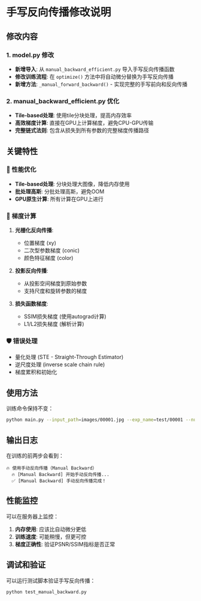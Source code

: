 # 手写反向传播修改说明

## 修改内容

### 1. model.py 修改
- **新增导入**: 从 `manual_backward_efficient.py` 导入手写反向传播函数
- **修改训练流程**: 在 `optimize()` 方法中将自动微分替换为手写反向传播
- **新增方法**: `_manual_forward_backward()` - 实现完整的手写前向和反向传播

### 2. manual_backward_efficient.py 优化
- **Tile-based处理**: 使用tile分块处理，提高内存效率
- **高效梯度计算**: 直接在GPU上计算梯度，避免CPU-GPU传输
- **完整链式法则**: 包含从损失到所有参数的完整梯度传播路径

## 关键特性

### 🚀 性能优化
- **Tile-based处理**: 分块处理大图像，降低内存使用
- **批处理高斯**: 分批处理高斯，避免OOM
- **GPU原生计算**: 所有计算在GPU上进行

### 🔧 梯度计算
1. **光栅化反向传播**: 
   - 位置梯度 (xy)
   - 二次型参数梯度 (conic)
   - 颜色特征梯度 (color)

2. **投影反向传播**:
   - 从投影空间梯度到原始参数
   - 支持尺度和旋转参数的梯度

3. **损失函数梯度**:
   - SSIM损失梯度 (使用autograd计算)
   - L1/L2损失梯度 (解析计算)

### 🛡️ 错误处理
- 量化处理 (STE - Straight-Through Estimator)
- 逆尺度处理 (inverse scale chain rule)
- 梯度累积和初始化

## 使用方法

训练命令保持不变：
```bash
python main.py --input_path=images/00001.jpg --exp_name=test/00001 --num_gaussians=10000 --quantize
```

## 输出日志

在训练的前两步会看到：
```
🔥 使用手动反向传播（Manual Backward）
  🔥 [Manual Backward] 开始手动反向传播...
  ✅ [Manual Backward] 手动反向传播完成！
```

## 性能监控

可以在服务器上监控：
1. **内存使用**: 应该比自动微分更低
2. **训练速度**: 可能稍慢，但更可控
3. **梯度正确性**: 验证PSNR/SSIM指标是否正常

## 调试和验证

可以运行测试脚本验证手写反向传播：
```bash
python test_manual_backward.py
```